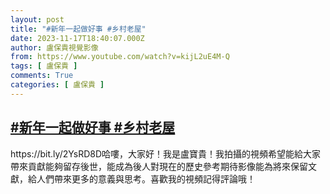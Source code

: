 ```yaml
---
layout: post
title: "#新年一起做好事 #乡村老屋"
date: 2023-11-17T18:40:07.000Z
author: 盧保貴視覺影像
from: https://www.youtube.com/watch?v=kijL2uE4M-Q
tags: [ 盧保貴 ]
comments: True
categories: [ 盧保貴 ]
---
```

<!--1700246407000-->
[#新年一起做好事 #乡村老屋](https://www.youtube.com/watch?v=kijL2uE4M-Q)
------

<div>
https://bit.ly/2YsRD8D哈嘍，大家好！我是盧寶貴！我拍攝的視頻希望能給大家帶來貢獻能夠留存後世，能成為後人對現在的歷史參考期待影像能為將來保留文獻，給人們帶來更多的意義與思考。喜歡我的視頻記得評論哦！
</div>
